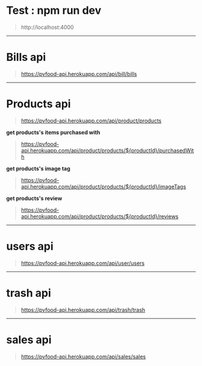 # Test : npm run dev

> http://localhost:4000

---

# Bills api

> https://pvfood-api.herokuapp.com/api/bill/bills

---

# Products api

> https://pvfood-api.herokuapp.com/api/product/products

**get products's items purchased with**

> https://pvfood-api.herokuapp.com/api/product/products/${productId}/purchasedWith

**get products's image tag**

> https://pvfood-api.herokuapp.com/api/product/products/${productId}/imageTags

**get products's review**

> https://pvfood-api.herokuapp.com/api/product/products/${productId}/reviews

---

# users api

> https://pvfood-api.herokuapp.com/api/user/users

---

# trash api

> https://pvfood-api.herokuapp.com/api/trash/trash

---

# sales api

> https://pvfood-api.herokuapp.com/api/sales/sales

